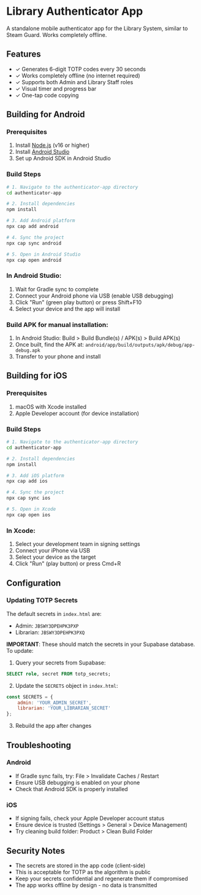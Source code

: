 # Library Authenticator App

A standalone mobile authenticator app for the Library System, similar to Steam Guard. Works completely offline.

## Features
- ✓ Generates 6-digit TOTP codes every 30 seconds
- ✓ Works completely offline (no internet required)
- ✓ Supports both Admin and Library Staff roles
- ✓ Visual timer and progress bar
- ✓ One-tap code copying

## Building for Android

### Prerequisites
1. Install [Node.js](https://nodejs.org/) (v16 or higher)
2. Install [Android Studio](https://developer.android.com/studio)
3. Set up Android SDK in Android Studio

### Build Steps

```bash
# 1. Navigate to the authenticator-app directory
cd authenticator-app

# 2. Install dependencies
npm install

# 3. Add Android platform
npx cap add android

# 4. Sync the project
npx cap sync android

# 5. Open in Android Studio
npx cap open android
```

### In Android Studio:
1. Wait for Gradle sync to complete
2. Connect your Android phone via USB (enable USB debugging)
3. Click "Run" (green play button) or press Shift+F10
4. Select your device and the app will install

### Build APK for manual installation:
1. In Android Studio: Build > Build Bundle(s) / APK(s) > Build APK(s)
2. Once built, find the APK at: `android/app/build/outputs/apk/debug/app-debug.apk`
3. Transfer to your phone and install

## Building for iOS

### Prerequisites
1. macOS with Xcode installed
2. Apple Developer account (for device installation)

### Build Steps

```bash
# 1. Navigate to the authenticator-app directory
cd authenticator-app

# 2. Install dependencies
npm install

# 3. Add iOS platform
npx cap add ios

# 4. Sync the project
npx cap sync ios

# 5. Open in Xcode
npx cap open ios
```

### In Xcode:
1. Select your development team in signing settings
2. Connect your iPhone via USB
3. Select your device as the target
4. Click "Run" (play button) or press Cmd+R

## Configuration

### Updating TOTP Secrets
The default secrets in `index.html` are:
- Admin: `JBSWY3DPEHPK3PXP`
- Librarian: `JBSWY3DPEHPK3PXQ`

**IMPORTANT**: These should match the secrets in your Supabase database. To update:

1. Query your secrets from Supabase:
```sql
SELECT role, secret FROM totp_secrets;
```

2. Update the `SECRETS` object in `index.html`:
```javascript
const SECRETS = {
    admin: 'YOUR_ADMIN_SECRET',
    librarian: 'YOUR_LIBRARIAN_SECRET'
};
```

3. Rebuild the app after changes

## Troubleshooting

### Android
- If Gradle sync fails, try: File > Invalidate Caches / Restart
- Ensure USB debugging is enabled on your phone
- Check that Android SDK is properly installed

### iOS
- If signing fails, check your Apple Developer account status
- Ensure device is trusted (Settings > General > Device Management)
- Try cleaning build folder: Product > Clean Build Folder

## Security Notes
- The secrets are stored in the app code (client-side)
- This is acceptable for TOTP as the algorithm is public
- Keep your secrets confidential and regenerate them if compromised
- The app works offline by design - no data is transmitted
